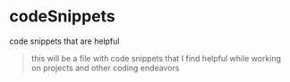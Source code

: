 # codeSnippets
code snippets that are helpful

> this will be a file with code snippets that I find helpful while working on projects and other coding endeavors
